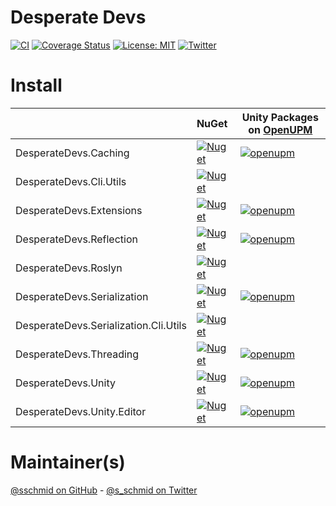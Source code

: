 # Desperate Devs

[![CI](https://github.com/sschmid/DesperateDevs/actions/workflows/ci.yml/badge.svg)](https://github.com/sschmid/DesperateDevs/actions/workflows/ci.yml)
[![Coverage Status](https://coveralls.io/repos/github/sschmid/DesperateDevs/badge.svg)](https://coveralls.io/github/sschmid/DesperateDevs)
[![License: MIT](https://img.shields.io/github/license/sschmid/DesperateDevs)](https://github.com/sschmid/DesperateDevs/blob/main/LICENSE.md)
[![Twitter](https://img.shields.io/twitter/follow/s_schmid)][twitter-sschmid]

# Install

|                                       | NuGet                                                                                                                                                  | Unity Packages on [OpenUPM](https://openupm.com)                                                                                                                                                                                                |
|:--------------------------------------|:-------------------------------------------------------------------------------------------------------------------------------------------------------|-------------------------------------------------------------------------------------------------------------------------------------------------------------------------------------------------------------------------------------------------|
| DesperateDevs.Caching                 | [![Nuget](https://img.shields.io/nuget/v/DesperateDevs.Caching)](https://www.nuget.org/packages/DesperateDevs.Caching)                                 | [![openupm](https://img.shields.io/npm/v/com.sschmid.desperatedevs.caching?label=com.sschmid.desperatedevs.caching&registry_uri=https://package.openupm.com)](https://openupm.com/packages/com.sschmid.desperatedevs.caching)                   |
| DesperateDevs.Cli.Utils               | [![Nuget](https://img.shields.io/nuget/v/DesperateDevs.Cli.Utils)](https://www.nuget.org/packages/DesperateDevs.Cli.Utils)                             |                                                                                                                                                                                                                                                 |
| DesperateDevs.Extensions              | [![Nuget](https://img.shields.io/nuget/v/DesperateDevs.Extensions)](https://www.nuget.org/packages/DesperateDevs.Extensions)                           | [![openupm](https://img.shields.io/npm/v/com.sschmid.desperatedevs.extensions?label=com.sschmid.desperatedevs.extensions&registry_uri=https://package.openupm.com)](https://openupm.com/packages/com.sschmid.desperatedevs.extensions)          |
| DesperateDevs.Reflection              | [![Nuget](https://img.shields.io/nuget/v/DesperateDevs.Reflection)](https://www.nuget.org/packages/DesperateDevs.Reflection)                           | [![openupm](https://img.shields.io/npm/v/com.sschmid.desperatedevs.reflection?label=com.sschmid.desperatedevs.reflection&registry_uri=https://package.openupm.com)](https://openupm.com/packages/com.sschmid.desperatedevs.reflection)          |
| DesperateDevs.Roslyn                  | [![Nuget](https://img.shields.io/nuget/v/DesperateDevs.Roslyn)](https://www.nuget.org/packages/DesperateDevs.Roslyn)                                   |                                                                                                                                                                                                                                                 |
| DesperateDevs.Serialization           | [![Nuget](https://img.shields.io/nuget/v/DesperateDevs.Serialization)](https://www.nuget.org/packages/DesperateDevs.Serialization)                     | [![openupm](https://img.shields.io/npm/v/com.sschmid.desperatedevs.serialization?label=com.sschmid.desperatedevs.serialization&registry_uri=https://package.openupm.com)](https://openupm.com/packages/com.sschmid.desperatedevs.serialization) |
| DesperateDevs.Serialization.Cli.Utils | [![Nuget](https://img.shields.io/nuget/v/DesperateDevs.Serialization.Cli.Utils)](https://www.nuget.org/packages/DesperateDevs.Serialization.Cli.Utils) |                                                                                                                                                                                                                                                 |
| DesperateDevs.Threading               | [![Nuget](https://img.shields.io/nuget/v/DesperateDevs.Threading)](https://www.nuget.org/packages/DesperateDevs.Threading)                             | [![openupm](https://img.shields.io/npm/v/com.sschmid.desperatedevs.threading?label=com.sschmid.desperatedevs.threading&registry_uri=https://package.openupm.com)](https://openupm.com/packages/com.sschmid.desperatedevs.threading)             |
| DesperateDevs.Unity                   | [![Nuget](https://img.shields.io/nuget/v/DesperateDevs.Unity)](https://www.nuget.org/packages/DesperateDevs.Unity)                                     | [![openupm](https://img.shields.io/npm/v/com.sschmid.desperatedevs.unity?label=com.sschmid.desperatedevs.unity&registry_uri=https://package.openupm.com)](https://openupm.com/packages/com.sschmid.desperatedevs.unity)                         |
| DesperateDevs.Unity.Editor            | [![Nuget](https://img.shields.io/nuget/v/DesperateDevs.Unity.Editor)](https://www.nuget.org/packages/DesperateDevs.Unity.Editor)                       | [![openupm](https://img.shields.io/npm/v/com.sschmid.desperatedevs.unity.editor?label=com.sschmid.desperatedevs.unity.editor&registry_uri=https://package.openupm.com)](https://openupm.com/packages/com.sschmid.desperatedevs.unity.editor)    |

# Maintainer(s)
[@sschmid on GitHub][github-sschmid] - [@s_schmid on Twitter][twitter-sschmid]

[github-sschmid]: https://github.com/sschmid "@sschmid"
[twitter-sschmid]: https://twitter.com/intent/follow?original_referer=https%3A%2F%2Fgithub.com%2Fsschmid%DesperateDevs&screen_name=s_schmid&tw_p=followbutton "s_schmid on Twitter"
